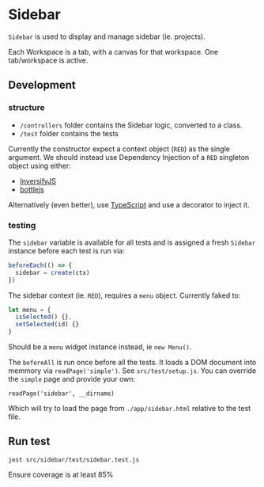 # Sidebar

`Sidebar` is used to display and manage sidebar (ie. projects).

Each Workspace is a tab, with a canvas for that workspace. One tab/workspace is active.

## Development

### structure

- `/controllers` folder contains the Sidebar logic, converted to a class.
- `/test` folder contains the tests

Currently the constructor expect a context object (`RED`) as the single argument.
We should instead use Dependency Injection of a `RED` singleton object using either:

- [InversifyJS](https://github.com/inversify/InversifyJS)
- [bottlejs](https://github.com/young-steveo/bottlejs)

Alternatively (even better), use [TypeScript](typescriptlang.org) and use a decorator to inject it.

### testing

The `sidebar` variable is available for all tests and is assigned a fresh `Sidebar` instance before each test is run via:

```js
beforeEach(() => {
  sidebar = create(ctx)
})
```

The sidebar context (ie. `RED`), requires a `menu` object. Currently faked to:

```js
let menu = {
  isSelected() {},
  setSelected(id) {}
}
```

Should be a `menu` widget instance instead, ie `new Menu()`.

The `beforeAll` is run once before all the tests. It loads a DOM document into memmory via `readPage('simple')`. See `src/test/setup.js`.
You can override the `simple` page and provide your own:

`readPage('sidebar', __dirname)`

Which will try to load the page from `./app/sidebar.html` relative to the test file.

## Run test

`jest src/sidebar/test/sidebar.test.js`

Ensure coverage is at least 85%
